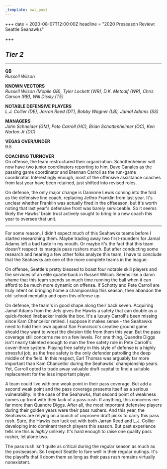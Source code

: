 ```yaml
---
_template: owl_post
---
```


+++
date = 2020-08-07T12:00:00Z
headline = "2020 Preseason Review: Seattle Seahawks"

+++
## **_Tier 2_**

***

**QB**  
_Russell Wilson_

**KNOWN VECTORS**  
_Russell Wilson (Mobile QB), Tyler Lockett (WR), D.K. Metcalf (WR), Chris Carson (RB), Will Dissly (TE)_

**NOTABLE DEFENSIVE PLAYERS**  
_L.J. Collier (DE), Jarran Reed (DT), Bobby Wagner (LB), Jamal Adams (SS)_

**MANAGERS**  
_John Schneider (GM), Pete Carroll (HC), Brian Schottenheimer (OC), Ken Norton Jr (DC)_

**VEGAS OVER/UNDER**  
9\.5

**COACHING TURNOVER**  
On offense, the team restructured their organization. Schottenheimer will now have two junior coordinators reporting to him, Dave Canales as the passing game coordinator and Brennan Carroll as the run-game coordinator. Interestingly enough, most of the offensive assistance coaches from last year have been retained, just shifted into revised roles.

On defense, the only major change is Damione Lewis coming into the fold as the defensive line coach, replacing Jethro Franklin from last year. It's unclear whether Franklin was actually fired in the offseason, but it's worth noting that last year's defensive front was barely serviceable. So it seems likely the Hawks' brain trust actively sought to bring in a new coach this year to oversee that unit.

***

For some reason, I didn't expect much of this Seahawks teams before I started researching them. Maybe trading away two first-rounders for Jamal Adams left a bad taste in my mouth. Or maybe it's the fact that this team doesn't respect its marquis pass rushers much. But after conducting some research and hearing a few other folks analyze this team, I have to conclude that the Seahawks are one of the more complete teams in the league.

On offense, Seattle's pretty blessed to boast four notable skill players and the services of an elite quarterback in Russell Wilson. Seems like a damn shame that this team spends so much time running the ball when it can afford to be much more dynamic on offense. If Schotty and Pete Carroll are truly intent on bringing home a championship this season, then abandon the old-school mentality and open this offense up.

On defense, the team's in good shape along their back seven. Acquiring Jamal Adams from the Jets gives the Hawks a safety that can double as a quick-footed linebacker inside the box. It's a luxury Carroll's been missing since Kam Chancellor retired. I suppose it makes sense - the Seahawks need to hold their own against San Francisco's creative ground game should they want to wrest the division title from them this year. But the pass coverage still concerns me on a few levels. For one thing, Quandre Diggs isn't nearly talented enough to man the free safety role in Pete Carroll's cover-three system. Playing free safety in this style of defense is a highly stressful job, as the free safety is the only defender patrolling the deep middle of the field. In this respect, Earl Thomas was arguably far more important than Kam Chancellor during the Seahawks' championship years. Yet, Carroll opted to trade away valuable draft capital to find a suitable replacement for the less important player.

A team could live with one weak point in their pass coverage. But add a second weak point and the pass coverage presents itself as a serious vulnerability. In the case of the Seahawks, that second point of weakness comes up front with their lack of a pass rush. If anything, this concerns me far more than Quandre Diggs. After all, the most important defensive players during their golden years were their pass rushers. And this year, the Seahawks are relying on a bunch of unproven draft picks to carry this pass rush. Sure, the Hawks can luck out with both Jarran Reed and L.J. Collier developing into dominant trench players this season. But past experience tells me this is _highly_ unlikely. It's hard enough to raise one quality pass rusher, let alone two.

The pass rush isn't quite as critical during the regular season as much as the postseason. So I expect Seattle to fare well in their regular outings. It's the playoffs that'll doom them so long as their pass rush remains virtually nonexistent.
